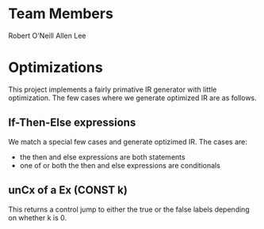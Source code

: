 
# Team Members
Robert O'Neill
Allen Lee

# Optimizations
This project implements a fairly primative IR generator with little
optimization. The few cases where we generate optimized IR are as follows. 

## If-Then-Else expressions
We match a special few cases and generate optizimed IR. The cases are:

* the then and else expressions are both statements
* one of or both the then and else expressions are conditionals

## unCx of a Ex (CONST k)

This returns a control jump to either the true or the false labels
depending on whether k is 0. 

